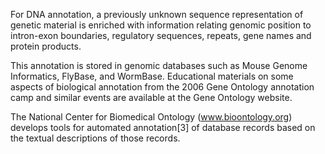 
For DNA annotation, a previously unknown sequence representation of genetic material is enriched with information relating genomic position to intron-exon boundaries, regulatory sequences, repeats, gene names and protein products.

This annotation is stored in genomic databases such as Mouse Genome Informatics, FlyBase, and WormBase. Educational materials on some aspects of biological annotation from the 2006 Gene Ontology annotation camp and similar events are available at the Gene Ontology website.

The National Center for Biomedical Ontology (www.bioontology.org) develops tools for automated annotation[3] of database records based on the textual descriptions of those records.
